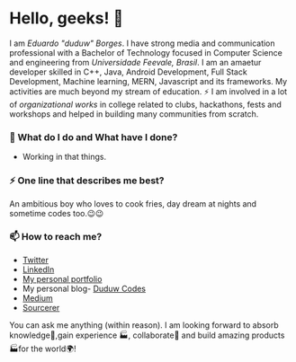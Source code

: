 # Hello, geeks! 👋

I am _Eduardo "duduw" Borges_. I have strong media and communication professional with a Bachelor of Technology focused in Computer Science and engineering from _Universidade Feevale, Brasil_. I am an amaetur developer skilled in C++, Java, Android Development, Full Stack Development, Machine learning, MERN, Javascript and its frameworks. My activities are much beyond my stream of education. ⚡ I am involved in a lot of *organizational works* in college related to clubs, hackathons, fests and workshops and helped in building many communities from scratch.


### 🌱 What do I do and What have I done? 

- Working in that things.


### ⚡ One line that describes me best? 
An ambitious boy who loves to cook fries, day dream at nights and sometime codes too.😉😉

### 📫 How to reach me?
- [Twitter](#) 
- [LinkedIn](#) 
- [My personal portfolio](#) 
- My personal blog- [Duduw Codes](h#)
- [Medium](#)
- [Sourcerer](#)

You can ask me anything (within reason). I am looking forward to absorb knowledge🧠,gain experience 🏭, collaborate🤝 and build amazing products 🏭for the world🌍!
